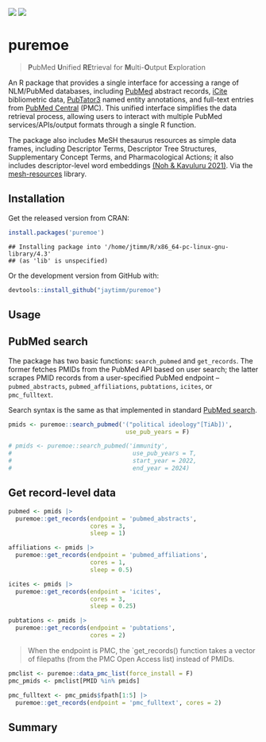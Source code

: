 [![](https://www.r-pkg.org/badges/version/puremoe)](https://cran.r-project.org/package=puremoe)
[![](http://cranlogs.r-pkg.org/badges/last-month/puremoe)](https://cran.r-project.org/package=puremoe)

# puremoe

> **P**ubMed **U**nified **RE**trieval for **M**ulti-**O**utput
> **E**xploration

An R package that provides a single interface for accessing a range of
NLM/PubMed databases, including
[PubMed](https://pubmed.ncbi.nlm.nih.gov/) abstract records,
[iCite](https://icite.od.nih.gov/) bibliometric data,
[PubTator3](https://www.ncbi.nlm.nih.gov/research/pubtator3/) named
entity annotations, and full-text entries from [PubMed
Central](https://www.ncbi.nlm.nih.gov/pmc/) (PMC). This unified
interface simplifies the data retrieval process, allowing users to
interact with multiple PubMed services/APIs/output formats through a
single R function.

The package also includes MeSH thesaurus resources as simple data
frames, including Descriptor Terms, Descriptor Tree Structures,
Supplementary Concept Terms, and Pharmacological Actions; it also
includes descriptor-level word embeddings [(Noh & Kavuluru
2021)](https://www.sciencedirect.com/science/article/pii/S1532046421001969).
Via the [mesh-resources](https://github.com/jaytimm/mesh-resources)
library.

## Installation

Get the released version from CRAN:

``` r
install.packages('puremoe')
```

    ## Installing package into '/home/jtimm/R/x86_64-pc-linux-gnu-library/4.3'
    ## (as 'lib' is unspecified)

Or the development version from GitHub with:

``` r
devtools::install_github("jaytimm/puremoe")
```

## Usage

## PubMed search

The package has two basic functions: `search_pubmed` and `get_records`.
The former fetches PMIDs from the PubMed API based on user search; the
latter scrapes PMID records from a user-specified PubMed endpoint –
`pubmed_abstracts`, `pubmed_affiliations`, `pubtations`, `icites`, or
`pmc_fulltext`.

Search syntax is the same as that implemented in standard [PubMed
search](https://pubmed.ncbi.nlm.nih.gov/advanced/).

``` r
pmids <- puremoe::search_pubmed('("political ideology"[TiAb])',
                                 use_pub_years = F)

# pmids <- puremoe::search_pubmed('immunity', 
#                                  use_pub_years = T,
#                                  start_year = 2022,
#                                  end_year = 2024) 
```

## Get record-level data

``` r
pubmed <- pmids |> 
  puremoe::get_records(endpoint = 'pubmed_abstracts', 
                       cores = 3, 
                       sleep = 1) 

affiliations <- pmids |> 
  puremoe::get_records(endpoint = 'pubmed_affiliations', 
                       cores = 1, 
                       sleep = 0.5)

icites <- pmids |>
  puremoe::get_records(endpoint = 'icites',
                       cores = 3,
                       sleep = 0.25)

pubtations <- pmids |> 
  puremoe::get_records(endpoint = 'pubtations',
                       cores = 2)
```

> When the endpoint is PMC, the \`get_records() function takes a vector
> of filepaths (from the PMC Open Access list) instead of PMIDs.

``` r
pmclist <- puremoe::data_pmc_list(force_install = F)
pmc_pmids <- pmclist[PMID %in% pmids]

pmc_fulltext <- pmc_pmids$fpath[1:5] |> 
  puremoe::get_records(endpoint = 'pmc_fulltext', cores = 2)
```

## Summary
